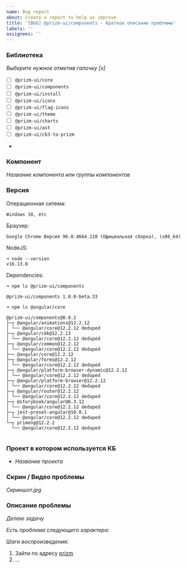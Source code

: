 ```yaml
---
name: Bug report
about: Create a report to help us improve
title: '[BUG] @prizm-ui/components - Краткое описание проблемы'
labels: ''
assignees: ''
---
```


### Библиотека

_Выберите нужное отметив галочку [x]_

- [ ] `@prizm-ui/core`
- [ ] `@prizm-ui/components`
- [ ] `@prizm-ui/install`
- [ ] `@prizm-ui/icons`
- [ ] `@prizm-ui/flag-icons`
- [ ] `@prizm-ui/theme`
- [ ] `@prizm-ui/charts`
- [ ] `@prizm-ui/ast`
- [ ] `@prizm-ui/cb3-to-prizm`
-

### Компонент

_Название компонента или группы компонентов_

### Версия

Операционная ситема:

`Windows 10, etc`

Браузер:

`Google Chrome Версия 96.0.4664.110 (Официальная сборка), (x86_64)`

NodeJS:

```
➜ node --version
v16.13.0
```

Dependencies:

```
➜ npm ls @prizm-ui/components

@prizm-ui/components 1.0.0-beta.33
```

```
➜ npm ls @angular/core

@prizm-ui/components@0.0.2
├─┬ @angular/animations@12.2.12
│ └── @angular/core@12.2.12 deduped
├─┬ @angular/cdk@12.2.13
│ └── @angular/core@12.2.12 deduped
├─┬ @angular/common@12.2.12
│ └── @angular/core@12.2.12 deduped
├── @angular/core@12.2.12
├─┬ @angular/forms@12.2.12
│ └── @angular/core@12.2.12 deduped
├─┬ @angular/platform-browser-dynamic@12.2.12
│ └── @angular/core@12.2.12 deduped
├─┬ @angular/platform-browser@12.2.12
│ └── @angular/core@12.2.12 deduped
├─┬ @angular/router@12.2.12
│ └── @angular/core@12.2.12 deduped
├─┬ @storybook/angular@6.3.12
│ └── @angular/core@12.2.12 deduped
├─┬ jest-preset-angular@10.0.1
│ └── @angular/core@12.2.12 deduped
└─┬ primeng@12.2.2
  └── @angular/core@12.2.12 deduped


```

### Проект в котором используется КБ

- _Название проекта_

### Скрин / Видео проблемы

_Скриншот.jpg_

### Описание проблемы

_Делаю задачу_

_Есть проблема следующего характера:_

_Шаги воспроизведения_:

1. Зайти по адресу [prizm](https://doc.prizm.zyfra.com)
2. ...

